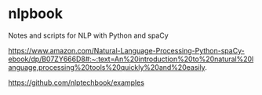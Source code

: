 # nlpbook
Notes and scripts for NLP with Python and spaCy

https://www.amazon.com/Natural-Language-Processing-Python-spaCy-ebook/dp/B07ZY666D8#:~:text=An%20introduction%20to%20natural%20language,processing%20tools%20quickly%20and%20easily.

https://github.com/nlptechbook/examples
